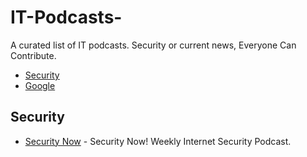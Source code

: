 # IT-Podcasts-

A curated list of IT podcasts. Security or current news, Everyone Can Contribute.  

- [Security](#Security)
- [Google](#google) 




## Security 

* [Security Now](htps://www.grc.com/securitynow.htm) - Security Now! Weekly Internet Security Podcast. 
